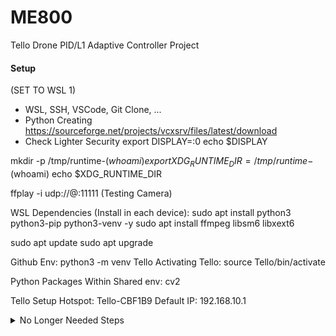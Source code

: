 # ME800
Tello Drone PID/L1 Adaptive Controller Project

#### Setup
(SET TO WSL 1)
- WSL, SSH, VSCode, Git Clone, ...
- Python
Creating
https://sourceforge.net/projects/vcxsrv/files/latest/download
- Check Lighter Security
export DISPLAY=:0
echo $DISPLAY

mkdir -p /tmp/runtime-$(whoami)
export XDG_RUNTIME_DIR=/tmp/runtime-$(whoami)
echo $XDG_RUNTIME_DIR

ffplay -i udp://@:11111 (Testing Camera)

WSL Dependencies (Install in each device):
sudo apt install python3 python3-pip python3-venv -y
sudo apt install ffmpeg libsm6 libxext6


sudo apt update
sudo apt upgrade

Github Env:
python3 -m venv Tello
Activating Tello:
source Tello/bin/activate

Python Packages Within Shared env:
cv2

Tello Setup
Hotspot: Tello-CBF1B9
Default IP: 192.168.10.1

<details>
<summary>No Longer Needed Steps</summary>
### Trying again with Windows Anaconda (Personal Computer Only)
- Download Anaconda & Git
- Setup Git Bash
conda init bash (Within Anavonda Navigator)
Reopen Bash

conda create -n python3.9 python=3.9
conda activate python3.9

conda install opencv numpy
pip install simple-pid djitellopy

</details>


